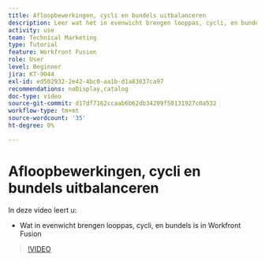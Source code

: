 ```yaml
---
title: Afloopbewerkingen, cycli en bundels uitbalanceren
description: Leer wat het in evenwicht brengen looppas, cycli, en bundels in  [!DNL Adobe Workfront Fusion] is.
activity: use
team: Technical Marketing
type: Tutorial
feature: Workfront Fusion
role: User
level: Beginner
jira: KT-9044
exl-id: ed502932-2e42-4bc0-aa1b-d1a83637ca97
recommendations: noDisplay,catalog
doc-type: video
source-git-commit: d17df7162ccaab6b62db34209f50131927c0a532
workflow-type: tm+mt
source-wordcount: '35'
ht-degree: 0%

---
```


# Afloopbewerkingen, cycli en bundels uitbalanceren

In deze video leert u:

* Wat in evenwicht brengen looppas, cycli, en bundels is in Workfront Fusion

>[!VIDEO](https://video.tv.adobe.com/v/335285/?quality=12&learn=on&enablevpops)

